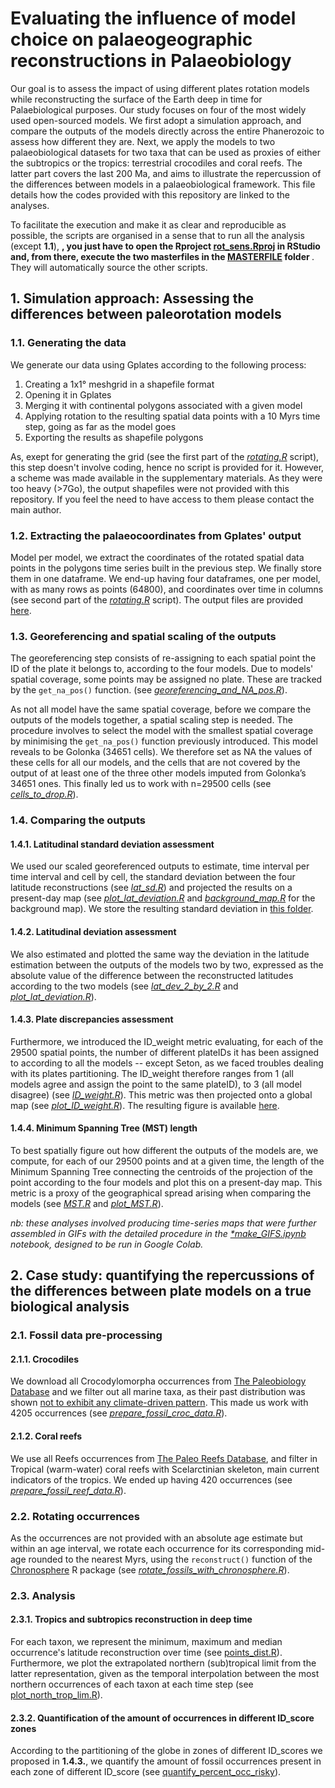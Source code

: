 # Evaluating the influence of model choice on palaeogeographic reconstructions in Palaeobiology

Our goal is to assess the impact of using different plates rotation models while reconstructing the surface of the Earth deep in time for Palaebiological purposes. Our study focuses on four of the most widely used open-sourced models. We first adopt a simulation approach, and compare the outputs of the models directly across the entire Phanerozoic to assess how different they are. Next, we apply the models to two palaeobiological datasets for two taxa that can be used as proxies of either the subtropics or the tropics: terrestrial crocodiles and coral reefs. The latter part covers the last 200 Ma, and aims to illustrate the repercussion of the differences between models in a palaeobiological framework. This file details how the codes provided with this repository are linked to the analyses.

To facilitate the execution and make it as clear and reproducible as possible, the scripts are organised in a sense that to run all the analysis (except <strong>1.1</strong>), <strong>, you just have to open the Rproject [rot_sens.Rproj](https://github.com/Buffan3369/rotation_sensitivity/blob/main/rot_sens.Rproj) in RStudio and, from there, execute the two masterfiles in the [MASTERFILE](https://github.com/Buffan3369/rotation_sensitivity/tree/main/scripts/MASTERFILES) folder </strong>. They will automatically source the other scripts.

## 1. Simulation approach: Assessing the differences between paleorotation models

### 1.1. Generating the data

We generate our data using Gplates according to the following process:

<ol>
  <li> Creating a 1x1° meshgrid in a shapefile format
  <li> Opening it in Gplates
  <li> Merging it with continental polygons associated with a given model
  <li> Applying rotation to the resulting spatial data points with a 10 Myrs time step, going as far as the model goes
  <li> Exporting the results as shapefile polygons
</ol>

As, exept for generating the grid (see the first part of the [*rotating.R*](https://github.com/Buffan3369/rotation_sensitivity/blob/main/scripts/data_analysis/rotating.R) script), this step doesn't involve coding, hence no script is provided for it. However, a scheme was made available in the supplementary materials. As they were too heavy (>7Go), the output shapefiles were not provided with this repository. If you feel the need to have access to them please contact the main author.


### 1.2. Extracting the palaeocoordinates from Gplates' output

Model per model, we extract the coordinates of the rotated spatial data points in the polygons time series built in the previous step. We finally store them in one dataframe. We end-up having four dataframes, one per model, with as many rows as points (64800), and coordinates over time in columns (see second part of the [*rotating.R*](https://github.com/Buffan3369/rotation_sensitivity/blob/main/scripts/data_analysis/rotating.R) script).
The output files are provided [here](https://github.com/Buffan3369/rotation_sensitivity/tree/main/data/extracted_paleocoordinates).


### 1.3. Georeferencing and spatial scaling of the outputs

The georeferencing step consists of re-assigning to each spatial point the ID of the plate it belongs to, according to the four models. Due to models' spatial coverage, some points may be assigned no plate. These are tracked by the `get_na_pos()` function. (see [*georeferencing_and_NA_pos.R*](https://github.com/Buffan3369/rotation_sensitivity/blob/main/scripts/data_analysis/georeferencing_and_NA_pos.R)). 

As not all model have the same spatial coverage, before we compare the outputs of the models together, a spatial scaling step is needed. The procedure involves to select the model with the smallest spatial coverage by minimising the `get_na_pos()` function previously introduced. This model reveals to be Golonka (34651 cells). We therefore set as NA the values of these cells for all our models, and the cells that are not covered by the output of at least one of the three other models imputed from Golonka’s 34651 ones. This finally led us to work with n=29500 cells (see [*cells_to_drop.R*](https://github.com/Buffan3369/rotation_sensitivity/blob/main/scripts/data_analysis/cells_to_drop.R)).


### 1.4. Comparing the outputs

#### 1.4.1. Latitudinal standard deviation assessment

We used our scaled georeferenced outputs to estimate, time interval per time interval and cell by cell, the standard deviation between the four latitude reconstructions (see [*lat_sd.R*](https://github.com/Buffan3369/rotation_sensitivity/blob/main/scripts/data_analysis/lat_sd.R)) and projected the results on a present-day map (see [*plot_lat_deviation.R*](https://github.com/Buffan3369/rotation_sensitivity/blob/main/scripts/visualisation/plot_lat_deviation.R) and [*background_map.R*](https://github.com/Buffan3369/rotation_sensitivity/blob/main/scripts/visualisation/background_map.R) for the background map). We store the resulting standard deviation in [this folder](https://github.com/Buffan3369/rotation_sensitivity/tree/main/figures/standard_deviation).

#### 1.4.2. Latitudinal deviation assessment

We also estimated and plotted the same way the deviation in the latitude estimation between the outputs of the models two by two, expressed as the absolute value of the difference between the reconstructed latitudes according to the two models (see [*lat_dev_2_by_2.R*](https://github.com/Buffan3369/rotation_sensitivity/blob/main/scripts/data_analysis/lat_dev_2_by_2.R) and [*plot_lat_deviation.R*](https://github.com/Buffan3369/rotation_sensitivity/blob/main/scripts/visualisation/plot_lat_deviation.R)).

#### 1.4.3. Plate discrepancies assessment

Furthermore, we introduced the ID_weight metric evaluating, for each of the 29500 spatial points, the number of different plateIDs it has been assigned to according to all the models -- except Seton, as we faced troubles dealing with its plates partitioning. The ID_weight therefore ranges from 1 (all models agree and assign the point to the same plateID), to 3 (all model disagree) (see [*ID_weight.R*](https://github.com/Buffan3369/rotation_sensitivity/blob/main/scripts/data_analysis/ID_weight.R)). This metric was then projected onto a global map (see [*plot_ID_weight.R*](https://github.com/Buffan3369/rotation_sensitivity/blob/main/scripts/visualisation/plot_ID_weight.R)).
The resulting figure is available [here](https://github.com/Buffan3369/rotation_sensitivity/blob/main/figures/PlateID_discrepancies.png).

#### 1.4.4. Minimum Spanning Tree (MST) length

To best spatially figure out how different the outputs of the models are, we compute, for each of our 29500 points and at a given time, the length of the Minimum Spanning Tree connecting the centroids of the projection of the point according to the four models and plot this on a present-day map. This metric is a proxy of the geographical spread arising when comparing the models (see [*MST.R*](https://github.com/Buffan3369/rotation_sensitivity/blob/main/scripts/data_analysis/MST.R) and [*plot_MST.R*](https://github.com/Buffan3369/rotation_sensitivity/blob/main/scripts/visualisation/plot_MST.R)).


*nb: these analyses involved producing time-series maps that were further assembled in GIFs with the detailed procedure in the [*make_GIFS.ipynb](https://github.com/Buffan3369/rotation_sensitivity/blob/main/scripts/make_GIFs.ipynb) notebook, designed to be run in Google Colab.*


## 2. Case study: quantifying the repercussions of the differences between plate models on a true biological analysis

### 2.1. Fossil data pre-processing
#### 2.1.1. Crocodiles

We download all Crocodylomorpha occurrences from [The Paleobiology Database](https://paleobiodb.org/#/) and we filter out all marine taxa, as their past distribution was shown [not to exhibit any climate-driven pattern](https://www.nature.com/articles/ncomms9438). This made us work with 4205 occurrences (see [*prepare_fossil_croc_data.R*](https://github.com/Buffan3369/rotation_sensitivity/blob/main/scripts/data_analysis/prepare_fossil_croc_data.R)).

#### 2.1.2. Coral reefs

We use all Reefs occurrences from [The Paleo Reefs Database](https://www.paleo-reefs.pal.uni-erlangen.de/), and filter in Tropical (warm-water) coral reefs with Scelarctinian skeleton, main current indicators of the tropics. We ended up having 420 occurrences (see [*prepare_fossil_reef_data.R*](https://github.com/Buffan3369/rotation_sensitivity/blob/main/scripts/data_analysis/prepare_fossil_reef_data.R)).

### 2.2. Rotating occurrences 

As the occurrences are not provided with an absolute age estimate but within an age interval, we rotate each occurrence for its corresponding mid-age rounded to the nearest Myrs, using the `reconstruct()` function of the [Chronosphere](https://cran.r-project.org/web/packages/chronosphere/index.html) R package (see [*rotate_fossils_with_chronosphere.R*](https://github.com/Buffan3369/rotation_sensitivity/blob/main/scripts/data_analysis/rotate_fossils_with_chronosphere.R)).

### 2.3. Analysis
#### 2.3.1. Tropics and subtropics reconstruction in deep time

For each taxon, we represent the minimum, maximum and median occurrence's latitude reconstruction over time (see [points_dist.R](https://github.com/Buffan3369/rotation_sensitivity/blob/main/scripts/visualisation/points_dist.R)). Furthermore, we plot the extrapolated northern (sub)tropical limit from the latter representation, given as the temporal interpolation between the most northern occurrences of each taxon at each time step (see [plot_north_trop_lim.R](https://github.com/Buffan3369/rotation_sensitivity/blob/main/scripts/visualisation/plot_north_trop_lim.R)).

#### 2.3.2. Quantification of the amount of occurrences in different ID_score zones

According to the partitioning of the globe in zones of different ID_scores we proposed in <strong>1.4.3.</strong>, we quantify the amount of fossil occurrences present in each zone of different ID_score (see [quantify_percent_occ_risky](https://github.com/Buffan3369/rotation_sensitivity/blob/main/scripts/data_analysis/quantify_percent_occ_risky.R)).

